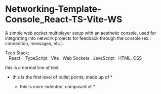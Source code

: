 # Networking-Template-Console_React-TS-Vite-WS
A simple web socket multiplayer setup with an aesthetic console, used for integrating into network projects for feedback through the console (ex.: connection, messages, etc.). 

Tech Stack:\
&nbsp;&nbsp;	React
&nbsp;&nbsp;	TypeScript
&nbsp;&nbsp;Vite
&nbsp;&nbsp;Web Sockets
&nbsp;&nbsp;JavaScript
&nbsp;&nbsp;HTML, CSS

this is a normal line of text
  * this is the first level of bullet points, made up of <space><space>*<space>
    * this is more indented, composed of <space><space><space><space>*<space>

